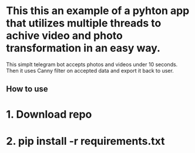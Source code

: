 # This this an example of a pyhton app that utilizes multiple threads to achive video and photo transformation in an easy way.
This simplt telegram bot accepts photos and videos under 10 seconds.
Then it uses Canny filter on accepted data and export it back to user.

## How to use

# 1. Download repo
# 2. pip install -r requirements.txt
